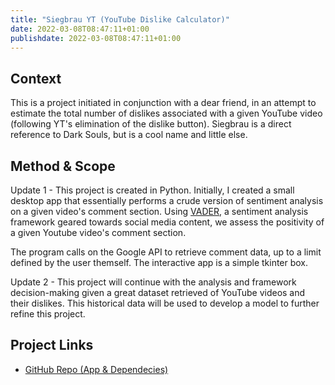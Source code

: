 ```yaml
---
title: "Siegbrau YT (YouTube Dislike Calculator)"
date: 2022-03-08T08:47:11+01:00
publishdate: 2022-03-08T08:47:11+01:00
---
```


## Context
This is a project initiated in conjunction with a dear friend, in an attempt to estimate the total number of dislikes associated with a given YouTube video (following YT's elimination of the dislike button). Siegbrau is a direct reference to Dark Souls, but is a cool name and little else. 

## Method & Scope
Update 1 - This project is created in Python. Initially, I created a small desktop app that essentially performs a crude version of sentiment analysis on a given video's comment section. Using [VADER](https://github.com/cjhutto/vaderSentiment), a sentiment analysis framework geared towards social media content, we assess the positivity of a given Youtube video's comment section. 

The program calls on the Google API to retrieve comment data, up to a limit defined by the user themself. The interactive app is a simple tkinter box.

Update 2 - This project will continue with the analysis and framework decision-making given a great dataset retrieved of YouTube videos and their dislikes. This historical data will be used to develop a model to further refine this project. 

## Project Links
- [GitHub Repo (App & Dependecies)](https://github.com/pennatia/Siegbrau_YT)